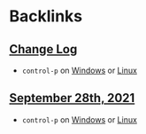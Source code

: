 
# Backlinks
## [Change Log](<Change Log.md>)
- `control-p` on [Windows](<Windows.md>) or [Linux](<Linux.md>)

## [September 28th, 2021](<September 28th, 2021.md>)
- `control-p` on [Windows](<Windows.md>) or [Linux](<Linux.md>)

